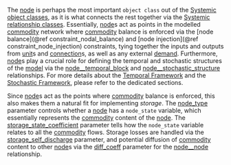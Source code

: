 The [node](@ref) is perhaps the most important `object class` out of the [Systemic object classes](@ref),
as it is what connects the rest together via the [Systemic relationship classes](@ref).
Essentially, [node](@ref)s act as points in the modelled [commodity](@ref) network
where [commodity](@ref) balance is enforced via the [node balance](@ref constraint_nodal_balance) and [node injection](@ref constraint_node_injection) constraints,
tying together the inputs and outputs from [unit](@ref)s and [connection](@ref)s,
as well as any external [demand](@ref).
Furthermore, [node](@ref)s play a crucial role for defining the temporal and stochastic structures of the [model](@ref)
via the [node\_\_temporal\_block](@ref) and [node\_\_stochastic\_structure](@ref) relationships.
For more details about the [Temporal Framework](@ref) and the [Stochastic Framework](@ref), please refer to the
dedicated sections.

Since [node](@ref)s act as the points where [commodity](@ref) balance is enforced,
this also makes them a natural fit for implementing *storage*.
The [node\_type](@ref) parameter controls whether a [node](@ref) has a `node_state` variable,
which essentially represents the [commodity](@ref) content of the [node](@ref).
The [storage\_state\_coefficient](@ref) parameter tells how the `node_state` variable relates to all the [commodity](@ref) flows.
Storage losses are handled via the [storage\_self\_discharge](@ref) parameter,
and potential diffusion of [commodity](@ref) content to other [node](@ref)s via the [diff\_coeff](@ref) parameter for the
[node\_\_node](@ref) relationship.
